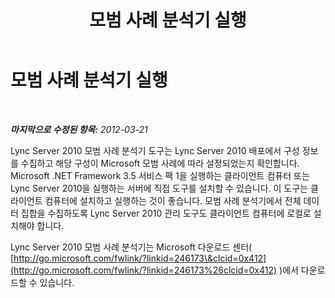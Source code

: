 ﻿---
title: 모범 사례 분석기 실행
TOCTitle: 모범 사례 분석기 실행
ms:assetid: 1392ef69-d4fe-45cc-9890-8e8d565df2ee
ms:mtpsurl: https://technet.microsoft.com/ko-kr/library/JJ204694(v=OCS.15)
ms:contentKeyID: 49302877
ms.date: 08/10/2015
mtps_version: v=OCS.15
ms.translationtype: HT
---

# 모범 사례 분석기 실행

 

_**마지막으로 수정된 항목:** 2012-03-21_

Lync Server 2010 모범 사례 분석기 도구는 Lync Server 2010 배포에서 구성 정보를 수집하고 해당 구성이 Microsoft 모범 사례에 따라 설정되었는지 확인합니다. Microsoft .NET Framework 3.5 서비스 팩 1을 실행하는 클라이언트 컴퓨터 또는 Lync Server 2010을 실행하는 서버에 직접 도구를 설치할 수 있습니다. 이 도구는 클라이언트 컴퓨터에 설치하고 실행하는 것이 좋습니다. 모범 사례 분석기에서 전체 데이터 집합을 수집하도록 Lync Server 2010 관리 도구도 클라이언트 컴퓨터에 로컬로 설치해야 합니다.

Lync Server 2010 모범 사례 분석기는 Microsoft 다운로드 센터( [http://go.microsoft.com/fwlink/?linkid=246173\&clcid=0x412](http://go.microsoft.com/fwlink/?linkid=246173%26clcid=0x412) )에서 다운로드할 수 있습니다.

